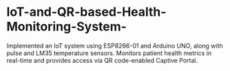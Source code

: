 # IoT-and-QR-based-Health-Monitoring-System-
Implemented an IoT system using ESP8266-01 and Arduino UNO, along with pulse and LM35 temperature sensors. Monitors patient health metrics in real-time and provides access via QR code-enabled Captive Portal.
